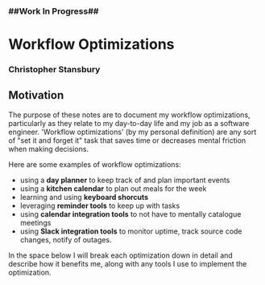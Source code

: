 ### \#\#Work In Progress\#\#

# Workflow Optimizations
### Christopher Stansbury
## Motivation
The purpose of these notes are to document my workflow optimizations, particularly as they relate to my day-to-day life and my job as a software engineer. 'Workflow optimizations' (by my personal definition) are any sort of "set it and forget it" task that saves time or decreases mental friction when making decisions. 

Here are some examples of workflow optimizations: 
- using a **day planner** to keep track of and plan important events
- using a **kitchen calendar** to plan out meals for the week
- learning and using **keyboard shorcuts**
- leveraging **reminder tools** to keep up with tasks
- using **calendar integration tools** to not have to mentally catalogue meetings
- using **Slack integration tools** to monitor uptime, track source code changes, notify of outages.

In the space below I will break each optimization down in detail and describe how it benefits me, along with any tools I use to implement the optimization.  

